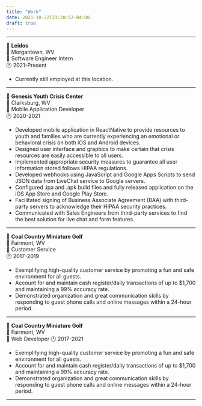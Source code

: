 ```yaml
---
title: "Work"
date: 2021-10-22T23:20:57-04:00
draft: true
---
```

---
🏢 **Leidos**  
📍 Morgantown, WV  
💼 Software Engineer Intern  
🕐 2021-Present  
- Currently still employed at this location.
---
🏢 **Genesis Youth Crisis Center**  
📍 Clarksburg, WV  
💼 Mobile Application Developer  
🕐 2020-2021  
- Developed mobile application in ReactNative to provide resources to youth and families who are currently experiencing an emotional or behavioral crisis on both iOS and Android devices.
- Designed user interface and graphics to make certain that crisis resources are easily accessible to all users.
- Implemented appropriate security measures to guarantee all user information stored follows HIPAA regulations.
- Developed webhooks using JavaScript and Google Apps Scripts to send JSON data from LiveChat service to Google servers.
- Configured .ipa and .apk build files and fully released application on the iOS App Store and Google Play Store.
- Facilitated signing of Business Associate Agreement (BAA) with third-party servers to acknowledge their HIPAA security practices.
- Communicated with Sales Engineers from third-party services to find the best solution for live chat and form features.
---
🏢 **Coal Country Miniature Golf**  
📍 Fairmont, WV  
💼 Customer Service  
🕐 2017-2019
- Exemplifying high-quality customer service by promoting a fun and safe environment for all guests.
- Account for and maintain cash register/daily transactions of up to $1,700 and maintaining a 99% accuracy rate.
- Demonstrated organization and great communication skills by responding to guest phone calls and online messages within a 24-hour period.
---
🏢 **Coal Country Miniature Golf**  
📍 Fairmont, WV  
💼 Web Developer
🕐 2017-2021
- Exemplifying high-quality customer service by promoting a fun and safe environment for all guests.
- Account for and maintain cash register/daily transactions of up to $1,700 and maintaining a 99% accuracy rate.
- Demonstrated organization and great communication skills by responding to guest phone calls and online messages within a 24-hour period.
---
